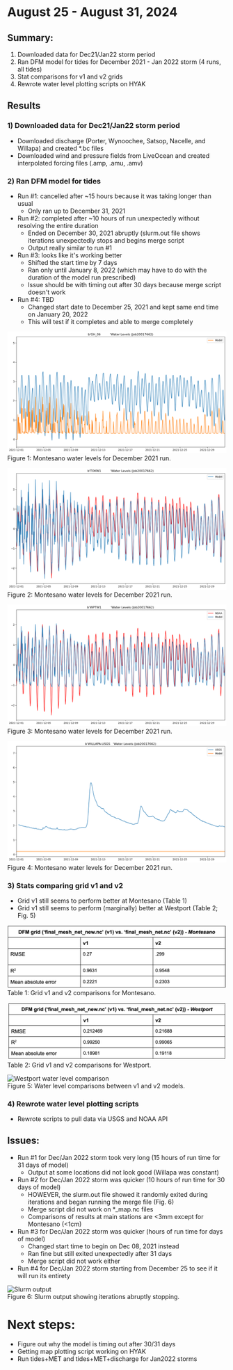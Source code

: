 # August 25 - August 31, 2024


## Summary:
1) Downloaded data for Dec21/Jan22 storm period
2) Ran DFM model for tides for December 2021 - Jan 2022 storm (4 runs, all tides)
3) Stat comparisons for v1 and v2 grids
4) Rewrote water level plotting scripts on HYAK



## Results
### 1) Downloaded data for Dec21/Jan22 storm period
- Downloaded discharge (Porter, Wynoochee, Satsop, Nacelle, and Willapa) and created *.bc files
- Downloaded wind and pressure fields from LiveOcean and created interpolated forcing files (.amp, .amu, .amv)

### 2) Ran DFM model for tides
- Run #1: cancelled after ~15 hours because it was taking longer than usual
	- Only ran up to December 31, 2021
- Run #2: completed after ~10 hours of run unexpectedly without resolving the entire duration
	- Ended on December 30, 2021 abruptly (slurm.out file shows iterations unexpectedly stops and begins merge script
	- Output really similar to run #1
- Run #3: looks like it's working better
	- Shifted the start time by 7 days
	- Ran only until January 8, 2022 (which may have to do with the duration of the model run prescribed)
	- Issue should be with timing out after 30 days because merge script doesn't work
- Run #4: TBD
	- Changed start date to December 25, 2021 and kept same end time on January 20, 2022
	- This will test if it completes and able to merge completely

![Montesano Water Levels](../Figures/082724meeting/Job20017662_Montesano_wl.png)<br>
Figure 1: Montesano water levels for December 2021 run.<br>

![Tokepoint Water Levels](../Figures/082724meeting/Job20017662_tokepoint_wl.png)<br>
Figure 2: Montesano water levels for December 2021 run.<br>

![Westport Water Levels](../Figures/082724meeting/Job20017662_westport_wl.png)<br>
Figure 3: Montesano water levels for December 2021 run.<br>

![Willapa Water Levels](../Figures/082724meeting/Job20017662_willapa_wl.png)<br>
Figure 4: Montesano water levels for December 2021 run.<br>

### 3) Stats comparing grid v1 and v2
- Grid v1 still seems to perform better at Montesano (Table 1)
- Grid v1 still seems to perform (marginally) better at Westport (Table 2; Fig. 5) 

![Grid v1 and v2 comparison](../Figures/082724meeting/Modelv1v2_stats_montesano.png)<br>
Table 1: Grid v1 and v2 comparisons for Montesano.<br>

![Grid v1 and v2 comparison](../Figures/082724meeting/Modelv1v2_stats_westport.png)<br>
Table 2: Grid v1 and v2 comparisons for Westport.<br>

![Westport water level comparison](../Figures/082724meeting/Westport_wl_gridcomparison)<br>
Figure 5: Water level comparisons between v1 and v2 models.<br>

### 4) Rewrote water level plotting scripts
- Rewrote scripts to pull data via USGS and NOAA API


## Issues:
- Run #1 for Dec/Jan 2022 storm took very long (15 hours of run time for 31 days of model)
	- Output at some locations did not look good (Willapa was constant)
- Run #2 for Dec/Jan 2022 storm was quicker (10 hours of run time for 30 days of model)
	- HOWEVER, the slurm.out file showed it randomly exited during iterations and began running the merge file (Fig. 6)
	- Merge script did not work on *_map.nc files
	- Comparisons of results at main stations are <3mm except for Montesano (<1cm)
- Run #3 for Dec/Jan 2022 storm was quicker (hours of run time for days of model)
	- Changed start time to begin on Dec 08, 2021 instead
	- Ran fine but still exited unexpectedly after 31 days
	- Merge script did not work either
- Run #4 for Dec/Jan 2022 storm starting from December 25 to see if it will run its entirety

![Slurm output](../Figures/082724meeting/slurm-20061338_screenshot)<br>
Figure 6: Slurm output showing iterations abruptly stopping.<br>

# Next steps:
- Figure out why the model is timing out after 30/31 days
- Getting map plotting script working on HYAK
- Run tides+MET and tides+MET+discharge for Jan2022 storms
